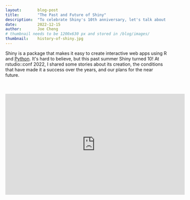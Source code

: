 ```yaml
---
layout:       blog-post
title:        "The Past and Future of Shiny"
description:  "To celebrate Shiny's 10th anniversary, let's talk about how we started and where we're going."
date:         2022-12-15
author:       Joe Cheng
# thumbnail needs to be 1200x630 px and stored in /blog/images/
thumbnail:    history-of-shiny.jpg
---
```


Shiny is a package that makes it easy to create interactive web apps using R and <a href="https://shiny.rstudio.com/py/" target="_blank">Python</a>. It's hard to believe, but this past summer Shiny turned 10! At rstudio::conf 2022, I shared some stories about its creation, the conditions that have made it a success over the years, and our plans for the near future.



<div class="video-container" style="margin-top:50px;">
<iframe class="video-iframe" width="560" height="315" src="https://www.youtube.com/embed/HpqLXB_TnpI" title="YouTube video player" frameborder="0" allow="accelerometer; autoplay; clipboard-write; encrypted-media; gyroscope; picture-in-picture" allowfullscreen></iframe>
</div>
